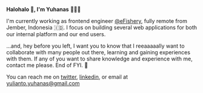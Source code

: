 **Halohalo 👋, I'm Yuhanas** 🙇🏻‍♂️

I'm currently working as frontend engineer [@eFishery](https://efishery.com/), fully remote from Jember, Indonesia 🇮🇩. I focus on building several web applications for both our internal platform and our end users. 


...and, hey before you left, I want you to know that I reeaaaaally want to collaborate with many people out there, learning and gaining experiences with them. If any of you want to share knowledge and experience with me, contact me please. End of FYI. 🥱

You can reach me on [twitter](https://twitter.com/yuhanasyu), [linkedin](https://www.linkedin.com/in/yuhanas-yulianto-28474612a/), or email at yulianto.yuhanas@gmail.com
